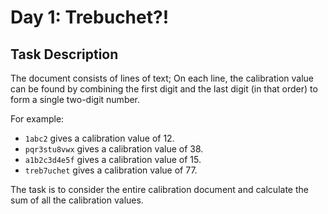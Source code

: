 

# Day 1: Trebuchet?!

## Task Description

The document consists of lines of text; On each line, the calibration value can be found by combining the first digit and the last digit (in that order) to form a single two-digit number.

For example:

- `1abc2` gives a calibration value of 12.
- `pqr3stu8vwx` gives a calibration value of 38.
- `a1b2c3d4e5f` gives a calibration value of 15.
- `treb7uchet` gives a calibration value of 77.

The task is to consider the entire calibration document and calculate the sum of all the calibration values.
